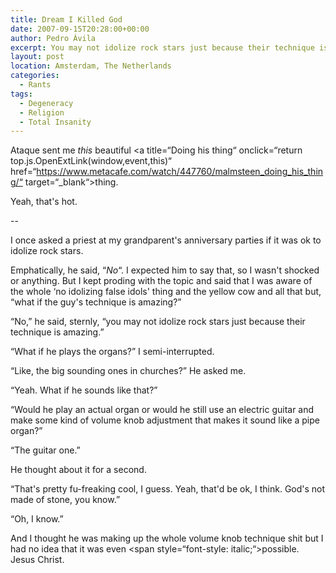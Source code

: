 ```yaml
---
title: Dream I Killed God
date: 2007-09-15T20:28:00+00:00
author: Pedro Ávila
excerpt: You may not idolize rock stars just because their technique is amazing.
layout: post
location: Amsterdam, The Netherlands
categories:
  - Rants
tags:
  - Degeneracy
  - Religion
  - Total Insanity
---
```

Ataque sent me _this_ beautiful <a title=“Doing his thing“ onclick=“return top.js.OpenExtLink(window,event,this)“ href=“https://www.metacafe.com/watch/447760/malmsteen_doing_his_thing/“ target=“_blank“>thing</a>.

Yeah, that's hot.

--

I once asked a priest at my grandparent's anniversary parties if it was ok to idolize rock stars.

Emphatically, he said, “_No_“. I expected him to say that, so I wasn't shocked or anything. But I kept proding with the topic and said that I was aware of the whole ‘no idolizing false idols' thing and the yellow cow and all that but, “what if the guy's technique is amazing?”

“No,” he said, sternly, “you may not idolize rock stars just because their technique is amazing.”

“What if he plays the organs?” I semi-interrupted.

“Like, the big sounding ones in churches?” He asked me.

“Yeah. What if he sounds like that?”

“Would he play an actual organ or would he still use an electric guitar and make some kind of volume knob adjustment that makes it sound like a pipe organ?”

“The guitar one.”

He thought about it for a second.

“That's pretty fu-freaking cool, I guess. Yeah, that'd be ok, I think. God's not made of stone, you know.”

“Oh, I know.”

And I thought he was making up the whole volume knob technique shit but I had no idea that it was even <span style=“font-style: italic;“>possible. Jesus Christ.